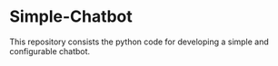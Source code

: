 # Simple-Chatbot

This repository consists the python code for developing a simple and configurable chatbot.
